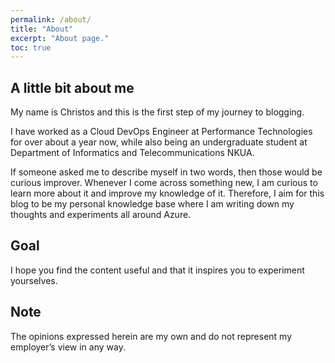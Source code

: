 ```yaml
---
permalink: /about/
title: "About"
excerpt: "About page."
toc: true
---
```


## A little bit about me

My name is Christos and this is the first step of my journey to blogging.

I have worked as a Cloud DevOps Engineer at Performance Technologies for over about a year now, while also being an undergraduate student at Department of Informatics and Telecommunications NKUA.

If someone asked me to describe myself in two words, then those would be curious improver. Whenever I come across something new, I am curious to learn more about it and improve my knowledge of it. Therefore, I aim for this blog to be my personal knowledge base where I am writing down my thoughts and experiments all around Azure.

## Goal

I hope you find the content useful and that it inspires you to experiment yourselves.

## Note

The opinions expressed herein are my own and do not represent my employer’s view in any way.
